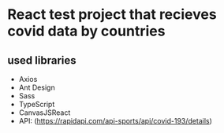 # React test project that recieves covid data by countries
## used libraries
* Axios
* Ant Design
* Sass
* TypeScript
* CanvasJSReact
* API: (https://rapidapi.com/api-sports/api/covid-193/details)

